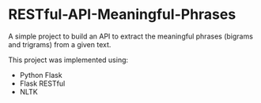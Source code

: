 # RESTful-API-Meaningful-Phrases
A simple project to build an API to extract the meaningful phrases (bigrams and trigrams) from a given text.

This project was implemented using:
- Python Flask
- Flask RESTful
- NLTK

